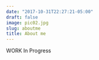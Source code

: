```yaml
---
date: "2017-10-31T22:27:21-05:00"
draft: false
image: pic02.jpg
slug: aboutme
title: About me
---
```


WORK In Progress